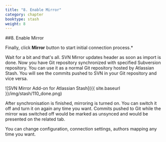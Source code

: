 ```yaml
---
title: "8. Enable Mirror"
category: chapter
booktype: stash
weight: 8
---
```

##8. Enable Mirror

Finally, click **Mirror** button to start initial connection process.*

Wait for a bit and that's all. 
SVN Mirror updates header as soon as import is done. Now you have Git repository synchronized with specified Subversion repository. You can use it as a normal Git repository hosted by Atlassian Stash.
You will see the commits pushed to SVN in your Git repository and vice versa.

![SVN Mirror Add-on for Atlassian Stash]({{ site.baseurl }}/img/stash/110_done.png)

After synchronisation is finished, mirroring is turned on. You can switch it off and turn it on again any time you want. Commits pushed to Git while the mirror was switched off would be marked as unsynced and would be presented on the related tab.

You can change configuration, connection settings, authors mapping any time you want.

[](#up)




